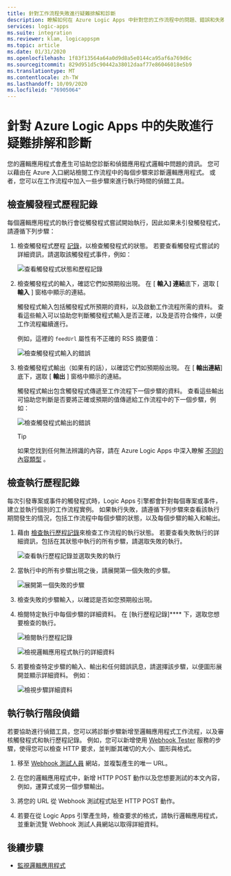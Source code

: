 ```yaml
---
title: 針對工作流程失敗進行疑難排解和診斷
description: 瞭解如何在 Azure Logic Apps 中針對您的工作流程中的問題、錯誤和失敗進行疑難排解和診斷
services: logic-apps
ms.suite: integration
ms.reviewer: klam, logicappspm
ms.topic: article
ms.date: 01/31/2020
ms.openlocfilehash: 1f83f13564a64a0d9d8a5e0144ca95af6a769d6c
ms.sourcegitcommit: 829d951d5c90442a38012daaf77e86046018e5b9
ms.translationtype: MT
ms.contentlocale: zh-TW
ms.lasthandoff: 10/09/2020
ms.locfileid: "76905064"
---
```

# <a name="troubleshoot-and-diagnose-workflow-failures-in-azure-logic-apps"></a>針對 Azure Logic Apps 中的失敗進行疑難排解和診斷

您的邏輯應用程式會產生可協助您診斷和偵錯應用程式邏輯中問題的資訊。 您可以藉由在 Azure 入口網站檢閱工作流程中的每個步驟來診斷邏輯應用程式。 或者，您可以在工作流程中加入一些步驟來進行執行時間的偵錯工具。

<a name="check-trigger-history"></a>

## <a name="check-trigger-history"></a>檢查觸發程式歷程記錄

每個邏輯應用程式的執行會從觸發程式嘗試開始執行，因此如果未引發觸發程式，請遵循下列步驟：

1. 檢查觸發程式歷程 [記錄](../logic-apps/monitor-logic-apps.md#review-trigger-history)，以檢查觸發程式的狀態。 若要查看觸發程式嘗試的詳細資訊，請選取該觸發程式事件，例如：

   ![查看觸發程式狀態和歷程記錄](./media/logic-apps-diagnosing-failures/logic-app-trigger-history.png)

1. 檢查觸發程式的輸入，確認它們如預期般出現。 在 [ **輸入] 連結**底下，選取 [ **輸入** ] 窗格中顯示的連結。

   觸發程式輸入包括觸發程式所預期的資料，以及啟動工作流程所需的資料。 查看這些輸入可以協助您判斷觸發程式輸入是否正確，以及是否符合條件，以便工作流程繼續進行。

   例如，這裡的 `feedUrl` 屬性有不正確的 RSS 摘要值：

   ![檢查觸發程式輸入的錯誤](./media/logic-apps-diagnosing-failures/review-trigger-inputs-for-errors.png)

1. 檢查觸發程式輸出（如果有的話），以確認它們如預期般出現。 在 [ **輸出連結**] 底下，選取 [ **輸出** ] 窗格中顯示的連結。

   觸發程式輸出包含觸發程式傳遞至工作流程下一個步驟的資料。 查看這些輸出可協助您判斷是否要將正確或預期的值傳遞給工作流程中的下一個步驟，例如：

   ![檢查觸發程式輸出的錯誤](./media/logic-apps-diagnosing-failures/review-trigger-outputs-for-errors.png)

   > [!TIP]
   > 如果您找到任何無法辨識的內容，請在 Azure Logic Apps 中深入瞭解 [不同的內容類型](../logic-apps/logic-apps-content-type.md) 。

<a name="check-runs-history"></a>

## <a name="check-runs-history"></a>檢查執行歷程記錄

每次引發專案或事件的觸發程式時，Logic Apps 引擎都會針對每個專案或事件，建立並執行個別的工作流程實例。 如果執行失敗，請遵循下列步驟來查看該執行期間發生的情況，包括工作流程中每個步驟的狀態，以及每個步驟的輸入和輸出。

1. 藉由 [檢查執行歷程記錄](../logic-apps/monitor-logic-apps.md#review-runs-history)來檢查工作流程的執行狀態。 若要查看失敗執行的詳細資訊，包括在其狀態中執行的所有步驟，請選取失敗的執行。

   ![查看執行歷程記錄並選取失敗的執行](./media/logic-apps-diagnosing-failures/logic-app-runs-history.png)

1. 當執行中的所有步驟出現之後，請展開第一個失敗的步驟。

   ![展開第一個失敗的步驟](./media/logic-apps-diagnosing-failures/logic-app-run-pane.png)

1. 檢查失敗的步驟輸入，以確認是否如您預期般出現。

1. 檢閱特定執行中每個步驟的詳細資料。 在 [執行歷程記錄]**** 下，選取您想要檢查的執行。

   ![檢閱執行歷程記錄](./media/logic-apps-diagnosing-failures/logic-app-runs-history.png)

   ![檢視邏輯應用程式執行的詳細資料](./media/logic-apps-diagnosing-failures/logic-app-run-details.png)

1. 若要檢查特定步驟的輸入、輸出和任何錯誤訊息，請選擇該步驟，以便圖形展開並顯示詳細資料。 例如：

   ![檢視步驟詳細資料](./media/logic-apps-diagnosing-failures/logic-app-run-details-expanded.png)

## <a name="perform-runtime-debugging"></a>執行執行階段偵錯

若要協助進行偵錯工具，您可以將診斷步驟新增至邏輯應用程式工作流程，以及審核觸發程式和執行歷程記錄。 例如，您可以新增使用 [Webhook Tester](https://webhook.site/) 服務的步驟，使得您可以檢查 HTTP 要求，並判斷其確切的大小、圖形與格式。

1. 移至 [Webhook 測試人員](https://webhook.site/) 網站，並複製產生的唯一 URL。

1. 在您的邏輯應用程式中，新增 HTTP POST 動作以及您想要測試的本文內容，例如，運算式或另一個步驟輸出。

1. 將您的 URL 從 Webhook 測試程式貼至 HTTP POST 動作。

1. 若要在從 Logic Apps 引擎產生時，檢查要求的格式，請執行邏輯應用程式，並重新流覽 Webhook 測試人員網站以取得詳細資料。

## <a name="next-steps"></a>後續步驟

* [監視邏輯應用程式](../logic-apps/monitor-logic-apps.md)
